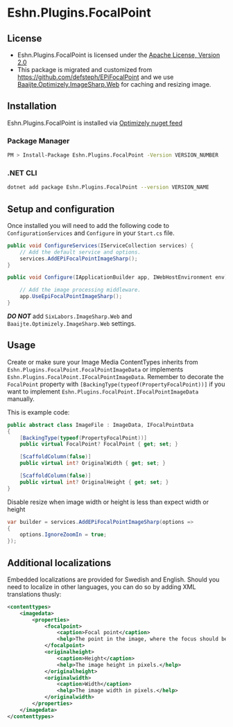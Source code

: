 # Eshn.Plugins.FocalPoint

## License

- Eshn.Plugins.FocalPoint is licensed under the [Apache License, Version 2.0](https://opensource.org/licenses/Apache-2.0)
- This package is migrated and customized from <https://github.com/defsteph/EPiFocalPoint> and we use [Baaijte.Optimizely.ImageSharp.Web](https://github.com/vnbaaij/Baaijte.Optimizely.ImageSharp.Web) for caching and resizing image.

## Installation

Eshn.Plugins.FocalPoint is installed via [Optimizely nuget feed](https://nuget.optimizely.com/package/?id=Eshn.Plugins.FocalPoint)

### Package Manager

```bash
PM > Install-Package Eshn.Plugins.FocalPoint -Version VERSION_NUMBER
```

### .NET CLI

```bash
dotnet add package Eshn.Plugins.FocalPoint --version VERSION_NAME
```

## Setup and configuration

Once installed you will need to add the following code to `ConfigurationServices` and `Configure` in your `Start.cs` file.

```csharp
public void ConfigureServices(IServiceCollection services) {
    // Add the default service and options.
    services.AddEPiFocalPointImageSharp();
}

public void Configure(IApplicationBuilder app, IWebHostEnvironment env) {

    // Add the image processing middleware.
    app.UseEpiFocalPointImageSharp();
}
```

**_DO NOT_** add `SixLabors.ImageSharp.Web` and `Baaijte.Optimizely.ImageSharp.Web` settings.

## Usage

Create or make sure your Image Media ContentTypes inherits from `Eshn.Plugins.FocalPoint.FocalPointImageData` or implements `Eshn.Plugins.FocalPoint.IFocalPointImageData`. Remember to decorate the `FocalPoint` property with `[BackingType(typeof(PropertyFocalPoint))]` if you want to implement `Eshn.Plugins.FocalPoint.IFocalPointImageData` manually.

This is example code:

```csharp
public abstract class ImageFile : ImageData, IFocalPointData
{
    [BackingType(typeof(PropertyFocalPoint))]
    public virtual FocalPoint? FocalPoint { get; set; }

    [ScaffoldColumn(false)]
    public virtual int? OriginalWidth { get; set; }

    [ScaffoldColumn(false)]
    public virtual int? OriginalHeight { get; set; }
}

```

Disable resize when image width or height is less than expect width or height

```csharp
var builder = services.AddEPiFocalPointImageSharp(options =>
{
    options.IgnoreZoomIn = true;
});
```

## Additional localizations

Embedded localizations are provided for Swedish and English. Should you need to localize in other languages, you can do so by adding XML translations thusly:

```xml
<contenttypes>
    <imagedata>
        <properties>
            <focalpoint>
                <caption>Focal point</caption>
                <help>The point in the image, where the focus should be, automatically cropped images will be calculated based on this point.</help>
            </focalpoint>
            <originalheight>
                <caption>Height</caption>
                <help>The image height in pixels.</help>
            </originalheight>
            <originalwidth>
                <caption>Width</caption>
                <help>The image width in pixels.</help>
            </originalwidth>
        </properties>
    </imagedata>
</contenttypes>
```
